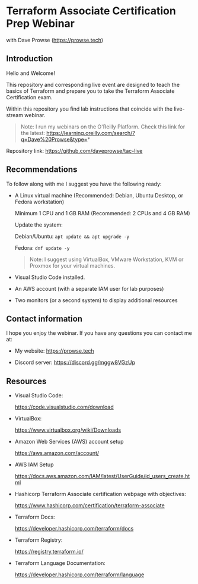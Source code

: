 # Terraform Associate Certification Prep Webinar
with Dave Prowse (https://prowse.tech)

## Introduction
Hello and Welcome!

This repository and corresponding live event are designed to teach the basics of Terraform and prepare you to take the Terraform Associate Certification exam.

Within this repository you find lab instructions that coincide with the live-stream webinar. 

> Note: I run my webinars on the O'Reilly Platform. Check this link for the latest: https://learning.oreilly.com/search/?q=Dave%20Prowse&type=*

Repository link: https://github.com/daveprowse/tac-live

## Recommendations
To follow along with me I suggest you have the following ready:

- A Linux virtual machine (Recommended: Debian, Ubuntu Desktop, or Fedora workstation) 

  Minimum 1 CPU and 1 GB RAM (Recommended: 2 CPUs and 4 GB RAM)

  Update the system: 

    Debian/Ubuntu: `apt update && apt upgrade -y`

    Fedora: `dnf update -y`

  > Note: I suggest using VirtualBox, VMware Workstation, KVM or Proxmox for your virtual machines. 

- Visual Studio Code installed.

- An AWS account (with a separate IAM user for lab purposes)

- Two monitors (or a second system) to display additional resources

## Contact information
I hope you enjoy the webinar. If you have any questions you can contact me at:

- My website: https://prowse.tech

- Discord server: https://discord.gg/mggw8VGzUp

## Resources
- Visual Studio Code:

  https://code.visualstudio.com/download

- VirtualBox:

  https://www.virtualbox.org/wiki/Downloads

- Amazon Web Services (AWS) account setup

  https://aws.amazon.com/account/  

- AWS IAM Setup

  https://docs.aws.amazon.com/IAM/latest/UserGuide/id_users_create.html

- Hashicorp Terraform Associate certification webpage with objectives:

  https://www.hashicorp.com/certification/terraform-associate

- Terraform Docs: 
  
  https://developer.hashicorp.com/terraform/docs

- Terraform Registry: 
  
  https://registry.terraform.io/

- Terraform Language Documentation: 
  
  https://developer.hashicorp.com/terraform/language
